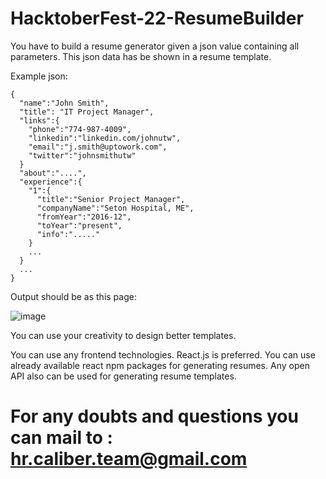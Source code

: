 # HacktoberFest-22-ResumeBuilder

You have to build a resume generator given a json value containing all parameters. This json data has be shown in a resume template.

Example json:
```
{
  "name":"John Smith",
  "title": "IT Project Manager",
  "links":{
    "phone":"774-987-4009",
    "linkedin":"linkedin.com/johnutw",
    "email":"j.smith@uptowork.com",
    "twitter":"johnsmithutw"
  }
  "about":"....",
  "experience":{
    "1":{
      "title":"Senior Project Manager",
      "companyName":"Seton Hospital, ME",
      "fromYear":"2016-12",
      "toYear":"present",
      "info":"....."
    }
    ...
  }
  ...
}
``` 
Output should be as this page:

![image](https://user-images.githubusercontent.com/58468910/193407452-7828589c-9b19-4891-ba88-58b7136e636f.png)

You can use your creativity to design better templates.

You can use any frontend technologies. React.js is preferred.
You can use already available react npm packages for generating resumes. Any open API also can be used for generating resume templates.

# For any doubts and questions you can mail to : hr.caliber.team@gmail.com
